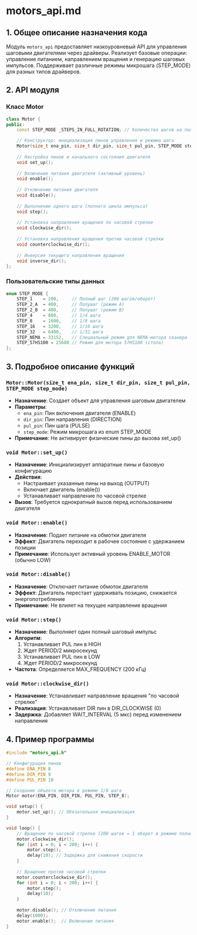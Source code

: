 # motors_api.md

## 1. Общее описание назначения кода
Модуль `motors_api` предоставляет низкоуровневый API для управления шаговыми двигателями через драйверы. Реализует базовые операции: управление питанием, направлением вращения и генерацию шаговых импульсов. Поддерживает различные режимы микрошага (STEP_MODE) для разных типов драйверов.

## 2. API модуля

### Класс Motor
```cpp
class Motor {
public:
    const STEP_MODE _STEPS_IN_FULL_ROTATION; // Количество шагов на полный оборот для текущего режима

    // Конструктор: инициализация пинов управления и режима шага
    Motor(size_t ena_pin, size_t dir_pin, size_t pul_pin, STEP_MODE step_mode);
    
    // Настройка пинов и начального состояния двигателя
    void set_up();
    
    // Включение питания двигателя (активный уровень)
    void enable();
    
    // Отключение питания двигателя
    void disable();
    
    // Выполнение одного шага (полного цикла импульса)
    void step();
    
    // Установка направления вращения по часовой стрелке
    void clockwise_dir();
    
    // Установка направления вращения против часовой стрелки
    void counterclockwise_dir();
    
    // Инверсия текущего направления вращения
    void inverse_dir();
};
```

### Пользовательские типы данных
```cpp
enum STEP_MODE {
    STEP_1    = 200,     // Полный шаг (200 шагов/оборот)
    STEP_2_A  = 400,     // Полушаг (режим A)
    STEP_2_B  = 400,     // Полушаг (режим B)
    STEP_4    = 800,     // 1/4 шага
    STEP_8    = 1600,    // 1/8 шага
    STEP_16   = 3200,    // 1/16 шага
    STEP_32   = 6400,    // 1/32 шага
    STEP_NEMA = 33152,   // Специальный режим для NEMA-мотора сканера
    STEP_57HS100 = 25600 // Режим для мотора 57HS100 (стола)
};
```

## 3. Подробное описание функций

### `Motor::Motor(size_t ena_pin, size_t dir_pin, size_t pul_pin, STEP_MODE step_mode)`
- **Назначение**: Создает объект для управления шаговым двигателем
- **Параметры**:
  - `ena_pin`: Пин включения двигателя (ENABLE)
  - `dir_pin`: Пин направления (DIRECTION)
  - `pul_pin`: Пин шага (PULSE)
  - `step_mode`: Режим микрошага из enum STEP_MODE
- **Примечание**: Не активирует физические пины до вызова set_up()

### `void Motor::set_up()`
- **Назначение**: Инициализирует аппаратные пины и базовую конфигурацию
- **Действия**:
  - Настраивает указанные пины на выход (OUTPUT)
  - Включает двигатель (enable())
  - Устанавливает направление по часовой стрелке
- **Вызов**: Требуется однократный вызов перед использованием двигателя

### `void Motor::enable()`
- **Назначение**: Подает питание на обмотки двигателя
- **Эффект**: Двигатель переходит в рабочее состояние с удержанием позиции
- **Примечание**: Использует активный уровень ENABLE_MOTOR (обычно LOW)

### `void Motor::disable()`
- **Назначение**: Отключает питание обмоток двигателя
- **Эффект**: Двигатель перестает удерживать позицию, снижается энергопотребление
- **Примечание**: Не влияет на текущее направление вращения

### `void Motor::step()`
- **Назначение**: Выполняет один полный шаговый импульс
- **Алгоритм**:
  1. Устанавливает PUL пин в HIGH
  2. Ждет PERIOD/2 микросекунд
  3. Устанавливает PUL пин в LOW
  4. Ждет PERIOD/2 микросекунд
- **Частота**: Определяется MAX_FREQUENCY (200 кГц)

### `void Motor::clockwise_dir()`
- **Назначение**: Устанавливает направление вращения "по часовой стрелке"
- **Реализация**: Устанавливает DIR пин в DIR_CLOCKWISE (0)
- **Задержка**: Добавляет WAIT_INTERVAL (5 мкс) перед изменением направления

## 4. Пример программы
```cpp
#include "motors_api.h"

// Конфигурация пинов
#define ENA_PIN 8
#define DIR_PIN 9
#define PUL_PIN 10

// Создание объекта мотора в режиме 1/8 шага
Motor motor(ENA_PIN, DIR_PIN, PUL_PIN, STEP_8);

void setup() {
    motor.set_up(); // Обязательная инициализация
}

void loop() {
    // Вращение по часовой стрелке (200 шагов = 1 оборот в режиме полного шага)
    motor.clockwise_dir();
    for (int i = 0; i < 200; i++) {
        motor.step();
        delay(10); // Задержка для снижения скорости
    }
    
    // Вращение против часовой стрелки
    motor.counterclockwise_dir();
    for (int i = 0; i < 200; i++) {
        motor.step();
        delay(10);
    }
    
    motor.disable(); // Отключение питания
    delay(1000);
    motor.enable();  // Включение питания
}
```

